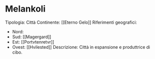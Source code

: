 # Melankoli
Tipologia: Città
Continente: [[Eterno Gelo]]
Riferimenti geografici: 
* Nord: 
* Sud: [[Magergard]]
* Est: [[Portvtenretvr]]
* Ovest: [[Hvilested]]
Descrizione: Città in espansione e produttrice di cibo.